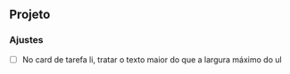 ## Projeto

### Ajustes

- [ ] No card de tarefa li, tratar o texto maior do que a largura máximo do ul